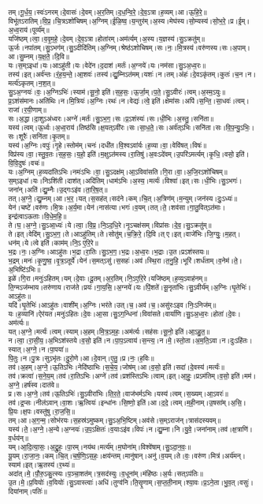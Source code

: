 

  
तम्।गू॒र्ध॒य॒।स्वः॑ऽनरम्।दे॒वासः॑।दे॒वम्।अ॒र॒तिम्।द॒ध॒न्वि॒रे॒।दे॒व॒ऽत्रा।ह॒व्यम्।आ।ऊ॒हि॒रे॒॥  
विभू॑तऽरातिम्।वि॒प्र॒।चि॒त्रऽशो॑चिषम्।अ॒ग्निम्।ई॒ळि॒ष्व॒।य॒न्तुर॑म्।अ॒स्य।मेघ॑स्य।सो॒म्यस्य॑।सो॒भ॒रे॒।प्र।ई॒म्।अ॒ध्व॒राय॑।पूर्व्य॑म्॥  
यजि॑ष्ठम्।त्वा॒।व॒वृ॒म॒हे॒।दे॒वम्।दे॒व॒ऽत्रा।होता॑रम्।अम॑र्त्यम्।अ॒स्य।य॒ज्ञस्य॑।सु॒ऽक्रतु॑म्॥  
ऊ॒र्जः।नपा॑तम्।सु॒ऽभग॑म्।सु॒ऽदीदि॑तिम्।अ॒ग्निम्।श्रेष्ठ॑ऽशोचिषम्।सः।नः॒।मि॒त्रस्य॑।वरु॑णस्य।सः।अ॒पाम्।आ।सु॒म्नम्।य॒क्ष॒ते॒।दि॒वि॥  
यः।स॒म्ऽइधा॑।यः।आऽहु॑ती।यः।वेदे॑न।द॒दाश॑।मर्तः॑।अ॒ग्नये॑।यः।नम॑सा।सु॒ऽअ॒ध्व॒रः॥  
तस्य॑।इत्।अर्व॑न्तः।रं॒ह॒य॒न्ते॒।आ॒शवः॑।तस्य॑।द्यु॒म्निऽत॑मम्।यशः॑।न।तम्।अंहः॑।दे॒वऽकृ॑तम्।कुतः॑।च॒न।न।मर्त्य॑ऽकृतम्।न॒श॒त्॥  
सु॒ऽअ॒ग्नयः॑।वः॒।अ॒ग्निऽभिः॑।स्याम॑।सू॒नो॒ इति॑।स॒ह॒सः॒।ऊ॒र्जा॒म्।प॒ते॒।सु॒ऽवीरः॑।त्वम्।अ॒स्म॒ऽयुः॥  
प्र॒ऽशंस॑मानः।अति॑थिः।न।मि॒त्रियः॑।अ॒ग्निः।रथः॑।न।वेद्यः॑।त्वे॒ इति॑।क्षेमा॑सः।अपि॑।स॒न्ति॒।सा॒धवः॑।त्वम्।राजा॑।र॒यी॒णाम्॥  
सः।अ॒द्धा।दा॒शुऽअ॑ध्वरः।अग्ने॑।मर्तः॑।सु॒ऽभ॒ग॒।सः।प्र॒ऽशंस्यः॑।सः।धी॒भिः।अ॒स्तु॒।सनि॑ता॥  
यस्य॑।त्वम्।ऊ॒र्ध्वः।अ॒ध्व॒राय॑।तिष्ठ॑सि।क्ष॒यत्ऽवी॑रः।सः।सा॒ध॒ते॒।सः।अर्व॑त्ऽभिः।सनि॑ता।सः।वि॒प॒न्यु॒ऽभिः॒।सः।शूरैः॑।सनि॑ता।कृ॒तम्॥  
यस्य॑।अ॒ग्निः।वपुः॑।गृ॒हे।स्तोम॑म्।चनः॑।दधी॑त।वि॒श्वऽवा॑र्यः।ह॒व्या।वा॒।वेवि॑षत्।विषः॑॥  
विप्र॑स्य।वा॒।स्तु॒व॒तः।स॒ह॒सः॒।य॒हो॒ इति॑।म॒क्षुऽत॑मस्य।रा॒तिषु॑।अ॒वःऽदे॑वम्।उ॒परि॑ऽमर्त्यम्।कृ॒धि॒।वसो॒ इति॑।वि॒वि॒दुषः॑।वचः॑॥  
यः।अ॒ग्निम्।ह॒व्यदा॑तिऽभिः।नमः॑ऽभिः।वा॒।सु॒ऽदक्ष॑म्।आ॒ऽविवा॑सति।गि॒रा।वा॒।अ॒जि॒रऽशो॑चिषम्॥  
स॒म्ऽइधा॑।यः।निऽशि॑ती।दाश॑त्।अदि॑तिम्।धाम॑ऽभिः।अ॒स्य॒।मर्त्यः॑।विश्वा॑।इत्।सः।धी॒भिः।सु॒ऽभगः॑।जना॑न्।अति॑।द्यु॒म्नैः।उ॒द्गःऽइ॑व।ता॒रि॒ष॒त्॥  
तत्।अ॒ग्ने॒।द्यु॒म्नम्।आ।भ॒र॒।यत्।स॒सह॑त्।सद॑ने।कम्।चि॒त्।अ॒त्रिण॑म्।म॒न्युम्।जन॑स्य।दुः॒ऽध्यः॑॥  
येन॑।चष्टे॑।वरु॑णः।मि॒त्रः।अ॒र्य॒मा।येन॑।नास॑त्या।भगः॑।व॒यम्।तत्।ते॒।शव॑सा।गा॒तु॒वित्ऽत॑माः।इन्द्र॑त्वाऽऊताः।वि॒धे॒म॒हि॒॥  
ते।घ॒।अ॒ग्ने॒।सु॒ऽआ॒ध्यः॑।ये।त्वा॒।वि॒प्र॒।नि॒ऽद॒धि॒रे।नृ॒ऽचक्ष॑सम्।विप्रा॑सः।दे॒व॒।सु॒ऽक्रतु॑म्॥  
ते।इत्।वेदि॑म्।सु॒ऽभ॒ग॒।ते।आऽहु॑तिम्।ते।सोतु॑म्।च॒क्रि॒रे॒।दि॒वि।त् ए।इत्।वाजे॑भिः।जि॒ग्युः॒।म॒हत्।धन॑म्।ये।त्वे इति॑।काम॑म्।नि॒ऽ ए॒रि॒रे॥  
भ॒द्रः।नः॒।अ॒ग्निः।आऽहु॑तः।भ॒द्रा।रा॒तिः।सु॒ऽभ॒ग॒।भ॒द्रः।अ॒ध्व॒रः।भ॒द्राः।उ॒त।प्रऽश॑स्तयः॥  
भ॒द्रम्।मनः॑।कृ॒णु॒ष्व॒।वृ॒त्र॒ऽतूर्ये॑।येन॑।स॒मत्ऽसु॑।स॒सहः॑।अव॑।स्थि॒रा।त॒नु॒हि॒।भूरि॑।शर्ध॑ताम्।व॒नेम॑।ते॒।अ॒भिष्टि॑ऽभिः॥  
इळे॑।गि॒रा।मनुः॑ऽहितम्।यम्।दे॒वाः।दू॒तम्।अ॒र॒तिम्।नि॒ऽए॒रि॒रे।यजि॑ष्ठम्।ह॒व्य॒ऽवाह॑नम्॥  
ति॒ग्मऽज॑म्भाय।तरु॑णाय।राज॑ते।प्रयः॑।गा॒य॒सि॒।अ॒ग्नये॑।यः।पिं॒शते॑।सू॒नृता॑भिः।सु॒ऽवीर्य॑म्।अ॒ग्निः।घृ॒तेभिः॑।आऽहु॑तः॥  
यदि॑।घृ॒तेभिः॑।आऽहु॑तः।वाशी॑म्।अ॒ग्निः।भर॑ते।उत्।च॒।अव॑।च॒।असु॑रःऽइव।निः॒ऽनिज॑म्॥  
यः।ह॒व्यानि॑।ऐर॑यत।मनुः॑ऽहितः।दे॒वः।आ॒सा।सु॒ऽग॒न्धिना॑।विवा॑सते।वार्या॑णि।सु॒ऽअ॒ध्व॒रः।होता॑।दे॒वः।अम॑र्त्यः॥  
यत्।अ॒ग्ने॒।मर्त्यः॑।त्वम्।स्याम्।अ॒हम्।मि॒त्र॒ऽम॒हः॒।अम॑र्त्यः।सह॑सः।सू॒नो॒ इति॑।आ॒ऽहु॒त॒॥  
न।त्वा॒।रा॒सी॒य॒।अ॒भिऽश॑स्तये।व॒सो॒ इति॑।न।पा॒प॒ऽत्वाय॑।स॒न्त्य॒।न।मे॒।स्तो॒ता।अ॒म॒ति॒ऽवा।न।दुःऽहि॑तः।स्यात्।अ॒ग्ने॒।न।पा॒पया॑॥  
पि॒तुः।न।पु॒त्रः।सुऽभृ॑तः।दु॒रो॒णे।आ।दे॒वान्।ए॒तु॒।प्र।नः॒।ह॒विः॥  
तव॑।अ॒हम्।अ॒ग्ने॒।ऊ॒तिऽभिः।नेदि॑ष्ठाभिः।स॒चे॒य॒।जोष॑म्।आ।व॒सो॒ इति॑।सदा॑।दे॒वस्य॑।मर्त्यः॑॥  
तव॑।क्रत्वा॑।स॒ने॒य॒म्।तव॑।रा॒तिऽभिः।अग्ने॑।तव॑।प्रश॑स्तिऽभिः।त्वाम्।इत्।आ॒हुः॒।प्रऽम॑तिम्।व॒सो॒ इति॑।मम॑।अ॒ग्ने॒।हर्ष॑स्व।दात॑वे॥  
प्र।सः।अ॒ग्ने॒।तव॑।ऊ॒तिऽभिः॑।सु॒ऽवीरा॑भिः।ति॒र॒ते॒।वाज॑भर्मऽभिः।यस्य॑।त्वम्।स॒ख्यम्।आ॒ऽवरः॑॥  
तव॑।द्र॒प्सः।नील॑ऽवान्।वा॒शः।ऋ॒त्वियः॑।इन्धा॑नः।सि॒ष्णो॒ इति॑।आ।द॒दे॒।त्वम्।म॒ही॒नाम्।उ॒षसा॑म्।अ॒सि॒।प्रि॒यः।क्ष॒पः।वस्तु॑षु।रा॒ज॒सि॒॥  
तम्।आ।अ॒ग॒न्म॒।सोभ॑रयः।स॒हस्र॑ऽमुष्कम्।सु॒ऽअ॒भि॒ष्टिम्।अव॑से।स॒म्ऽराज॑न्।त्रास॑दस्यवम्॥  
यस्य॑।ते॒।अ॒ग्ने॒।अ॒न्ये।अ॒ग्नयः॑।उ॒प॒ऽक्षितः॑।व॒याःऽइ॑व।विपः॑।न।द्यु॒म्ना।नि।यु॒वे॒।जना॑नाम्।तव॑।क्ष॒त्राणि॑।व॒र्धय॑न्॥  
यम्।आ॒दि॒त्या॒सः॒।अ॒द्रु॒हः॒।पा॒रम्।नय॑थ।मर्त्य॑म्।म॒घोना॑म्।विश्वे॑षाम्।सु॒ऽदा॒न॒वः॒॥  
यू॒यम्।रा॒जा॒नः॒।कम्।चि॒त्।च॒र्ष॒णि॒ऽस॒हः॒।क्षय॑न्तम्।मानु॑षान्।अनु॑।व॒यम्।ते।वः॒।वरु॑ण।मित्र॑।अर्य॑मन्।स्याम॑।इत्।ऋ॒तस्य॑।र॒थ्यः॑॥  
अदा॑त्।मे॒।पौ॒रु॒ऽकु॒त्स्यः।प॒ञ्चा॒शत॑म्।त्र॒सद॑स्युः।व॒धूना॑म्।मंहि॑ष्ठः।अ॒र्यः।सत्ऽप॑तिः॥  
उ॒त।मे॒।प्र॒यियोः॑।व॒यियोः॑।सु॒ऽवास्त्वाः॑।अधि॑।तुग्व॑नि।ति॒सॄ॒णाम्।स॒प्त॒ती॒नाम्।श्या॒वः।प्र॒ऽने॒ता।भु॒व॒त्।वसुः॑।दिया॑नाम्।पतिः॑॥  
